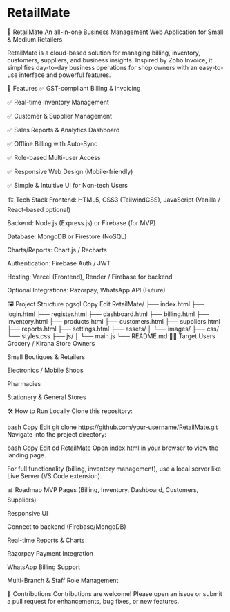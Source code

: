 # RetailMate
🛒 RetailMate
An all-in-one Business Management Web Application for Small & Medium Retailers

RetailMate is a cloud-based solution for managing billing, inventory, customers, suppliers, and business insights. Inspired by Zoho Invoice, it simplifies day-to-day business operations for shop owners with an easy-to-use interface and powerful features.

🚀 Features
✅ GST-compliant Billing & Invoicing

✅ Real-time Inventory Management

✅ Customer & Supplier Management

✅ Sales Reports & Analytics Dashboard

✅ Offline Billing with Auto-Sync

✅ Role-based Multi-user Access

✅ Responsive Web Design (Mobile-friendly)

✅ Simple & Intuitive UI for Non-tech Users

🏗️ Tech Stack
Frontend: HTML5, CSS3 (TailwindCSS), JavaScript (Vanilla / React-based optional)

Backend: Node.js (Express.js) or Firebase (for MVP)

Database: MongoDB or Firestore (NoSQL)

Charts/Reports: Chart.js / Recharts

Authentication: Firebase Auth / JWT

Hosting: Vercel (Frontend), Render / Firebase for backend

Optional Integrations: Razorpay, WhatsApp API (Future)

🖼️ Project Structure
pgsql
Copy
Edit
RetailMate/
├── index.html
├── login.html
├── register.html
├── dashboard.html
├── billing.html
├── inventory.html
├── products.html
├── customers.html
├── suppliers.html
├── reports.html
├── settings.html
├── assets/
│   └── images/
├── css/
│   └── styles.css
├── js/
│   └── main.js
└── README.md
🧑‍💼 Target Users
Grocery / Kirana Store Owners

Small Boutiques & Retailers

Electronics / Mobile Shops

Pharmacies

Stationery & General Stores

🛠️ How to Run Locally
Clone this repository:

bash
Copy
Edit
git clone https://github.com/your-username/RetailMate.git
Navigate into the project directory:

bash
Copy
Edit
cd RetailMate
Open index.html in your browser to view the landing page.

For full functionality (billing, inventory management), use a local server like Live Server (VS Code extension).

📊 Roadmap
 MVP Pages (Billing, Inventory, Dashboard, Customers, Suppliers)

 Responsive UI

 Connect to backend (Firebase/MongoDB)

 Real-time Reports & Charts

 Razorpay Payment Integration

 WhatsApp Billing Support

 Multi-Branch & Staff Role Management

🤝 Contributions
Contributions are welcome!
Please open an issue or submit a pull request for enhancements, bug fixes, or new features.
